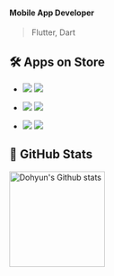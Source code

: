 #### Mobile App Developer 
> Flutter, Dart

<!-- > <a href="https://dohyxx.notion.site/e9fc33a727ac4171a6faf5a58ef5abd6"><img src="https://img.shields.io/badge/Portfolio-683D87?style=falt&logo=Bitrise"/></a> </t> -->

## 🛠 Apps on Store
- <a href="https://apps.apple.com/kr/app/뷰카잡스-미용실-구인구직-채용-vuka-jobs/id6587557035"><img src="https://img.shields.io/badge/vuka_jobs-0D96F6?style=flat&logo=App Store&logoColor=white"/></a>
<a href="https://play.google.com/store/apps/details?id=kr.co.vuka.jobs&hl=ko"><img src="https://img.shields.io/badge/vuka_jobs-414141?style=flat&logo=Google Play&logoColor=white"/></a>

- <a href="https://apps.apple.com/kr/app/%EB%B7%B0%EC%B9%B4-40%EB%A7%8C-%EB%AF%B8%EC%9A%A9%EC%9D%B8%EC%9D%98-%ED%95%84%EC%88%98%EC%95%B1-vuka/id1613873417"><img src="https://img.shields.io/badge/vuka_pro-0D96F6?style=flat&logo=App Store&logoColor=white"/></a>
<a href="https://play.google.com/store/apps/details?id=kr.co.codecom.codecommobile&hl=ko&gl=kr"><img src="https://img.shields.io/badge/vuka_pro-414141?style=flat&logo=Google Play&logoColor=white"/></a>


- <a href="https://apps.apple.com/kr/app/%EC%9B%A8%EC%9D%B4%EB%B8%94-wayble/id1620493369"><img src="https://img.shields.io/badge/wayble-0D96F6?style=flat&logo=App Store&logoColor=white"/></a> </t>
<a href="https://play.google.com/store/apps/details?id=eco.wayble.app.driver"><img src="https://img.shields.io/badge/wayble-414141?style=flat&logo=Google Play&logoColor=white"/></a> </t>


## 🦊 GitHub Stats
<a href="https://github.com/dohyxx"><img align="center" style="height:170px" src="https://github-readme-stats.vercel.app/api?username=dohyxx&show_icons=true&include_all_commits=true&theme=swift&hide_border=true" alt="Dohyun's Github stats" /></a>




